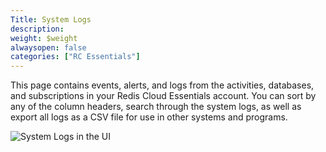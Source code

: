 ```yaml
---
Title: System Logs
description:
weight: $weight
alwaysopen: false
categories: ["RC Essentials"]
---
```

This page contains events, alerts, and logs from the activities,
databases, and subscriptions in your Redis Cloud Essentials account. You
can sort by any of the column headers, search through the system logs,
as well as export all logs as a CSV file for use in other systems and
programs.

![System Logs in the
UI](/images/rc/system_log.png?width=998&height=576)
